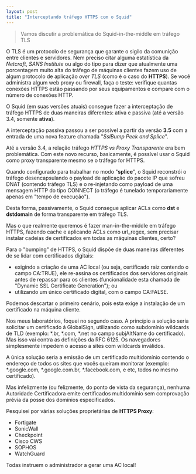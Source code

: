 ```yaml
---
layout: post
title: "Interceptando tráfego HTTPS com o Squid"
---
```


> Vamos discutir a problemática do Squid-in-the-middle em tráfego TLS

O TLS é um protocolo de segurança que garante o sigilo da comunição entre clientes e servidores. Nem preciso citar alguma estatística da *Netcraft*, *SANS Institute* ou algo do tipo para dizer que atualmente uma porcentagem muito alta do tráfego de máquinas clientes fazem uso de algum protocolo de aplicação *over TLS* (como é o caso do **HTTPS**). Se você administra algum web proxy ou firewall, faça o teste: verifique quantas conexões HTTPS estão passando por seus equipamentos e compare com o número de conexões HTTP.

O Squid (em suas versões atuais) consegue fazer a interceptação de tráfego HTTPS de duas maneiras diferentes: ativa e passiva (até a versão 3.4, somente **ativa**).

A interceptação passiva passou a ser possível a partir da versão **3.5** com a entrada de uma nova feature chamada "*SslBump Peek and Splice*".

Até a versão 3.4, a relação tráfego *HTTPS vs Proxy Transparente* era bem problemática. Com este novo recurso, basicamente, é possível usar o Squid como proxy transparente mesmo se o tráfego for HTTPS.

Quando configurado para trabalhar no modo "**splice**", o Squid reconstrói o tráfego desencapsulando o payload de aplicação do pacote IP que sofreu DNAT (contendo tráfego TLS) e o re-injetando como payload de uma mensagem HTTP do tipo CONNECT (o tráfego é tunelado temporariamente apenas em "tempo de execução").

Desta forma, passivamente, o Squid consegue aplicar ACLs como **dst** e **dstdomain** de forma transparente em tráfego TLS.

Mas o que realmente queremos é fazer man-in-the-middle em tráfego HTTPS, fazendo cache e aplicando ACLs como url_regex, sem precisar instalar cadeias de certificados em todas as máquinas clientes, certo?

Para o "bumping" de HTTPS, o Squid dispõe de duas maneiras diferentes de se lidar com certificados digitais:

* exigindo a criação de uma AC local (ou seja, certificado raiz contendo o campo CA:TRUE), ele re-assina os certificados dos servidores originais antes de repassar para os clientes (funcionalidade esta chamada de "Dynamic SSL Certificate Generation"); ou
* utilizando um único certificado digital, com o campo CA:FALSE.

Podemos descartar o primeiro cenário, pois esta exige a instalação de um certificado na máquina cliente.

Nos meus laboratórios, foquei no segundo caso. A princípio a solução seria solicitar um certificado á GlobalSign, utilizando como subdomínio wildcards de TLD (exemplo: *.br, *.com, *.net no campo subjAltName do certificado). Mas isso vai contra as definições da RFC 6125. Os navegadores simplesmente impedem o acesso a sites com wildcards inválidos.

A única solução seria a emissão de um certificado multidomínio contendo o endereço de todos os sites que vocês queiram monitorar (exemplo: *.google.com, *.google.com.br, *.facebook.com, e etc, todos no mesmo certificado).

Mas infelizmente (ou felizmente, do ponto de vista da segurança), nenhuma Autoridade Certificadora emite certificados multidomínio sem comprovação prévia da posse dos domínios especificados.

Pesquisei por várias soluções proprietárias de **HTTPS Proxy**:

* Fortigate
* SonicWall
* Checkpoint
* Cisco CWS
* SOPHOS
* WatchGuard

Todas instruem o administrador a gerar uma AC local!

